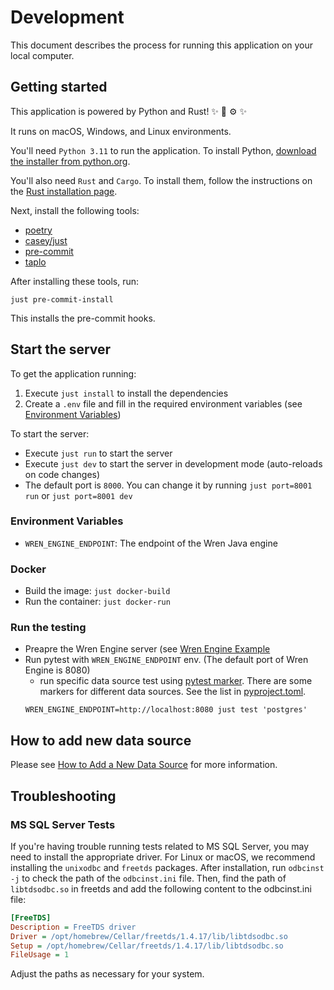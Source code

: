 # Development
This document describes the process for running this application on your local computer.


## Getting started
This application is powered by Python and Rust! :sparkles: :snake: :gear: :sparkles:

It runs on macOS, Windows, and Linux environments.

You'll need `Python 3.11` to run the application. To install Python, [download the installer from python.org](https://www.python.org/downloads/).

You'll also need `Rust` and `Cargo`. To install them, follow the instructions on the [Rust installation page](https://www.rust-lang.org/tools/install).

Next, install the following tools:
- [poetry](https://github.com/python-poetry/poetry)
- [casey/just](https://github.com/casey/just)
- [pre-commit](https://pre-commit.com)
- [taplo](https://github.com/tamasfe/taplo)

After installing these tools, run:
```shell
just pre-commit-install
```
This installs the pre-commit hooks.


## Start the server
To get the application running:
1. Execute `just install` to install the dependencies
2. Create a `.env` file and fill in the required environment variables (see [Environment Variables](#Environment-Variables))

To start the server:
- Execute `just run` to start the server
- Execute `just dev` to start the server in development mode (auto-reloads on code changes)
- The default port is `8000`. You can change it by running `just port=8001 run` or `just port=8001 dev`

### Environment Variables
- `WREN_ENGINE_ENDPOINT`: The endpoint of the Wren Java engine

### Docker
- Build the image: `just docker-build`
- Run the container: `just docker-run`

### Run the testing
- Preapre the Wren Engine server (see [Wren Engine Example](../example/README.md)
- Run pytest with `WREN_ENGINE_ENDPOINT` env. (The default port of Wren Engine is 8080)
  - run specific data source test using [pytest marker](https://docs.pytest.org/en/stable/example/markers.html). There are some markers for different data sources. See the list in [pyproject.toml](../pyproject.toml).
  ```
  WREN_ENGINE_ENDPOINT=http://localhost:8080 just test 'postgres'
  ```

## How to add new data source
Please see [How to Add a New Data Source](how-to-add-data-source.md) for more information.


## Troubleshooting
### MS SQL Server Tests
If you're having trouble running tests related to MS SQL Server, you may need to install the appropriate driver. For Linux or macOS, we recommend installing the `unixodbc` and `freetds` packages.
After installation, run `odbcinst -j` to check the path of the `odbcinst.ini` file. Then, find the path of `libtdsodbc.so` in freetds and add the following content to the odbcinst.ini file:
```ini
[FreeTDS]
Description = FreeTDS driver
Driver = /opt/homebrew/Cellar/freetds/1.4.17/lib/libtdsodbc.so
Setup = /opt/homebrew/Cellar/freetds/1.4.17/lib/libtdsodbc.so
FileUsage = 1
```
Adjust the paths as necessary for your system.

